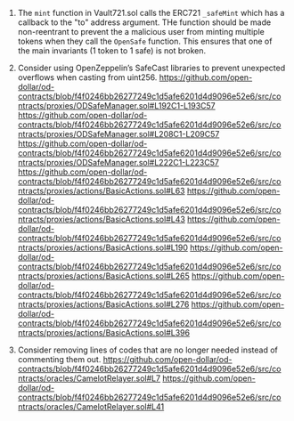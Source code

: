 1. The `mint` function in Vault721.sol calls the ERC721 `_safeMint` which has a callback to the "to" address argument. THe function should be made non-reentrant to prevent the a malicious user from minting multiple tokens when they call the `OpenSafe` function. This ensures that one of the main invariants (1 token to 1 safe) is not broken. 

2. Consider using OpenZeppelin’s SafeCast libraries to prevent unexpected overflows when casting from uint256.
https://github.com/open-dollar/od-contracts/blob/f4f0246bb26277249c1d5afe6201d4d9096e52e6/src/contracts/proxies/ODSafeManager.sol#L192C1-L193C57
https://github.com/open-dollar/od-contracts/blob/f4f0246bb26277249c1d5afe6201d4d9096e52e6/src/contracts/proxies/ODSafeManager.sol#L208C1-L209C57
https://github.com/open-dollar/od-contracts/blob/f4f0246bb26277249c1d5afe6201d4d9096e52e6/src/contracts/proxies/ODSafeManager.sol#L222C1-L223C57
https://github.com/open-dollar/od-contracts/blob/f4f0246bb26277249c1d5afe6201d4d9096e52e6/src/contracts/proxies/actions/BasicActions.sol#L63
https://github.com/open-dollar/od-contracts/blob/f4f0246bb26277249c1d5afe6201d4d9096e52e6/src/contracts/proxies/actions/BasicActions.sol#L43
https://github.com/open-dollar/od-contracts/blob/f4f0246bb26277249c1d5afe6201d4d9096e52e6/src/contracts/proxies/actions/BasicActions.sol#L190
https://github.com/open-dollar/od-contracts/blob/f4f0246bb26277249c1d5afe6201d4d9096e52e6/src/contracts/proxies/actions/BasicActions.sol#L265
https://github.com/open-dollar/od-contracts/blob/f4f0246bb26277249c1d5afe6201d4d9096e52e6/src/contracts/proxies/actions/BasicActions.sol#L276
https://github.com/open-dollar/od-contracts/blob/f4f0246bb26277249c1d5afe6201d4d9096e52e6/src/contracts/proxies/actions/BasicActions.sol#L396

3. Consider removing lines of codes that are no longer needed instead of commenting them out.
https://github.com/open-dollar/od-contracts/blob/f4f0246bb26277249c1d5afe6201d4d9096e52e6/src/contracts/oracles/CamelotRelayer.sol#L7
https://github.com/open-dollar/od-contracts/blob/f4f0246bb26277249c1d5afe6201d4d9096e52e6/src/contracts/oracles/CamelotRelayer.sol#L41

